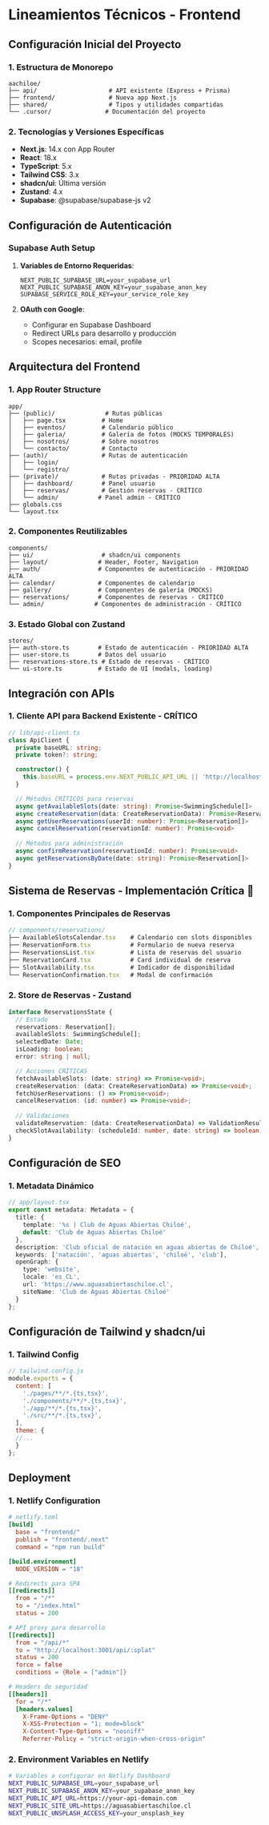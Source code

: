 # Lineamientos Técnicos - Frontend

## Configuración Inicial del Proyecto

### 1. Estructura de Monorepo
```
aachiloe/
├── api/                    # API existente (Express + Prisma)
├── frontend/               # Nueva app Next.js
├── shared/                 # Tipos y utilidades compartidas
└── .cursor/               # Documentación del proyecto
```

### 2. Tecnologías y Versiones Específicas
- **Next.js**: 14.x con App Router
- **React**: 18.x
- **TypeScript**: 5.x
- **Tailwind CSS**: 3.x
- **shadcn/ui**: Última versión
- **Zustand**: 4.x
- **Supabase**: @supabase/supabase-js v2

## Configuración de Autenticación

### Supabase Auth Setup
1. **Variables de Entorno Requeridas**:
   ```env
   NEXT_PUBLIC_SUPABASE_URL=your_supabase_url
   NEXT_PUBLIC_SUPABASE_ANON_KEY=your_supabase_anon_key
   SUPABASE_SERVICE_ROLE_KEY=your_service_role_key
   ```

2. **OAuth con Google**:
   - Configurar en Supabase Dashboard
   - Redirect URLs para desarrollo y producción
   - Scopes necesarios: email, profile

## Arquitectura del Frontend

### 1. App Router Structure
```
app/
├── (public)/              # Rutas públicas
│   ├── page.tsx          # Home
│   ├── eventos/          # Calendario público
│   ├── galeria/          # Galería de fotos (MOCKS TEMPORALES)
│   ├── nosotros/         # Sobre nosotros
│   └── contacto/         # Contacto
├── (auth)/               # Rutas de autenticación
│   ├── login/
│   └── registro/
├── (private)/            # Rutas privadas - PRIORIDAD ALTA
│   ├── dashboard/        # Panel usuario
│   ├── reservas/         # Gestión reservas - CRÍTICO
│   └── admin/           # Panel admin - CRÍTICO
├── globals.css
└── layout.tsx
```

### 2. Componentes Reutilizables
```
components/
├── ui/                   # shadcn/ui components
├── layout/              # Header, Footer, Navigation
├── auth/                # Componentes de autenticación - PRIORIDAD ALTA
├── calendar/            # Componentes de calendario
├── gallery/             # Componentes de galería (MOCKS)
├── reservations/        # Componentes de reservas - CRÍTICO
└── admin/              # Componentes de administración - CRÍTICO
```

### 3. Estado Global con Zustand
```
stores/
├── auth-store.ts        # Estado de autenticación - PRIORIDAD ALTA
├── user-store.ts        # Datos del usuario
├── reservations-store.ts # Estado de reservas - CRÍTICO
└── ui-store.ts          # Estado de UI (modals, loading)
```

## Integración con APIs

### 1. Cliente API para Backend Existente - CRÍTICO
```typescript
// lib/api-client.ts
class ApiClient {
  private baseURL: string;
  private token?: string;

  constructor() {
    this.baseURL = process.env.NEXT_PUBLIC_API_URL || 'http://localhost:3001';
  }

  // Métodos CRÍTICOS para reservas
  async getAvailableSlots(date: string): Promise<SwimmingSchedule[]>
  async createReservation(data: CreateReservationData): Promise<Reservation>
  async getUserReservations(userId: number): Promise<Reservation[]>
  async cancelReservation(reservationId: number): Promise<void>
  
  // Métodos para administración
  async confirmReservation(reservationId: number): Promise<void>
  async getReservationsByDate(date: string): Promise<Reservation[]>
}
```

## Sistema de Reservas - Implementación Crítica 🚀

### 1. Componentes Principales de Reservas
```typescript
// components/reservations/
├── AvailableSlotsCalendar.tsx    # Calendario con slots disponibles
├── ReservationForm.tsx           # Formulario de nueva reserva
├── ReservationsList.tsx          # Lista de reservas del usuario
├── ReservationCard.tsx           # Card individual de reserva
├── SlotAvailability.tsx          # Indicador de disponibilidad
└── ReservationConfirmation.tsx   # Modal de confirmación
```

### 2. Store de Reservas - Zustand
```typescript
interface ReservationsState {
  // Estado
  reservations: Reservation[];
  availableSlots: SwimmingSchedule[];
  selectedDate: Date;
  isLoading: boolean;
  error: string | null;

  // Acciones CRÍTICAS
  fetchAvailableSlots: (date: string) => Promise<void>;
  createReservation: (data: CreateReservationData) => Promise<void>;
  fetchUserReservations: () => Promise<void>;
  cancelReservation: (id: number) => Promise<void>;
  
  // Validaciones
  validateReservation: (data: CreateReservationData) => ValidationResult;
  checkSlotAvailability: (scheduleId: number, date: string) => boolean;
}
```

## Configuración de SEO

### 1. Metadata Dinámico
```typescript
// app/layout.tsx
export const metadata: Metadata = {
  title: {
    template: '%s | Club de Aguas Abiertas Chiloé',
    default: 'Club de Aguas Abiertas Chiloé'
  },
  description: 'Club oficial de natación en aguas abiertas de Chiloé',
  keywords: ['natación', 'aguas abiertas', 'chiloé', 'club'],
  openGraph: {
    type: 'website',
    locale: 'es_CL',
    url: 'https://www.aguasabiertaschiloe.cl',
    siteName: 'Club de Aguas Abiertas Chiloé'
  }
};
```

## Configuración de Tailwind y shadcn/ui

### 1. Tailwind Config
```javascript
// tailwind.config.js
module.exports = {
  content: [
    './pages/**/*.{ts,tsx}',
    './components/**/*.{ts,tsx}',
    './app/**/*.{ts,tsx}',
    './src/**/*.{ts,tsx}',
  ],
  theme: {
  //...
  }
};
```

## Deployment

### 1. Netlify Configuration
```toml
# netlify.toml
[build]
  base = "frontend/"
  publish = "frontend/.next"
  command = "npm run build"

[build.environment]
  NODE_VERSION = "18"

# Redirects para SPA
[[redirects]]
  from = "/*"
  to = "/index.html"
  status = 200

# API proxy para desarrollo
[[redirects]]
  from = "/api/*"
  to = "http://localhost:3001/api/:splat"
  status = 200
  force = false
  conditions = {Role = ["admin"]}

# Headers de seguridad
[[headers]]
  for = "/*"
  [headers.values]
    X-Frame-Options = "DENY"
    X-XSS-Protection = "1; mode=block"
    X-Content-Type-Options = "nosniff"
    Referrer-Policy = "strict-origin-when-cross-origin"
```

### 2. Environment Variables en Netlify
```bash
# Variables a configurar en Netlify Dashboard
NEXT_PUBLIC_SUPABASE_URL=your_supabase_url
NEXT_PUBLIC_SUPABASE_ANON_KEY=your_supabase_anon_key
NEXT_PUBLIC_API_URL=https://your-api-domain.com
NEXT_PUBLIC_SITE_URL=https://aguasabiertaschiloe.cl
NEXT_PUBLIC_UNSPLASH_ACCESS_KEY=your_unsplash_key
``` 
